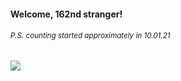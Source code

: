 #### Welcome, 162nd stranger!

###### <sup>P.S. counting started approximately in 10.01.21</sup>

<img src="https://kraftwerk28.pp.ua/vcnt.png"></img>
